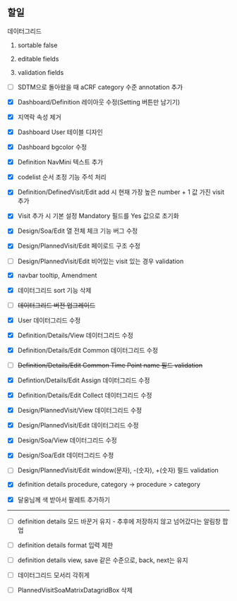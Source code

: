 ## 할일

데이터그리드

1. sortable false

2. editable fields

3. validation fields
- [ ] SDTM으로 돌아왔을 때 aCRF category 수준 annotation 추가

- [x] Dashboard/Definition 레이아웃 수정(Setting 버튼만 남기기)

- [x] 지역락 속성 제거

- [x] Dashboard User 테이블 디자인

- [x] Dashboard bgcolor 수정

- [x] Definition NavMini 텍스트 추가

- [x] codelist 순서 조정 기능 주석 처리

- [x] Definition/DefinedVisit/Edit add 시 현재 가장 높은 number + 1 값 가진 visit 추가

- [x] Visit 추가 시 기본 설정 Mandatory 필드를 Yes 값으로 초기화

- [x] Design/Soa/Edit 열 전체 체크 기능 버그 수정

- [x] Design/PlannedVisit/Edit 페이로드 구조 수정

- [ ] Design/PlannedVisit/Edit 비어있는 visit 있는 경우 validation

- [x] navbar tooltip, Amendment

- [x] 데이터그리드 sort 기능 삭제

- [ ] ~~데이터그리드 버전 업그레이드~~

- [x] User 데이터그리드 수정

- [x] Definition/Details/View 데이터그리드 수정

- [x] Definition/Details/Edit Common 데이터그리드 수정

- [ ] ~~Definition/Details/Edit Common Time Point name 필드 validation~~

- [x] Defintion/Details/Edit Assign 데이터그리드 수정

- [x] Definition/Details/Edit Collect 데이터그리드 수정

- [x] Design/PlannedVisit/View 데이터그리드 수정

- [x] Design/PlannedVisit/Edit 데이터그리드 수정

- [x] Design/Soa/View 데이터그리드 수정

- [x] Design/Soa/Edit 데이터그리드 수정

- [ ] Design/PlannedVisit/Edit window(문자), -(숫자), +(숫자) 필드 validation

- [x] definition details procedure, category -> procedure > category

- [x] 달웅님께 색 받아서 팔레트 추가하기

---

- [ ] definition details 모드 바꾼거 유지 -  추후에 저장하지 않고 넘어갔다는 알림창 팝업

- [ ] definition details format 입력 제한

- [ ] definition details view, save 같은 수준으로, back, next는 유지

- [ ] 데이터그리드 모서리 각쥐게

- [ ] PlannedVisitSoaMatrixDatagridBox 삭제
